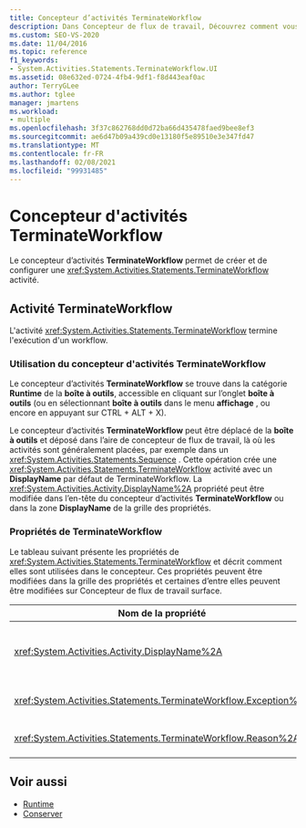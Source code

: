 ```yaml
---
title: Concepteur d’activités TerminateWorkflow
description: Dans Concepteur de flux de travail, Découvrez comment vous pouvez utiliser le concepteur d’activités TerminateWorkflow pour créer et configurer une activité TerminateWorkflow.
ms.custom: SEO-VS-2020
ms.date: 11/04/2016
ms.topic: reference
f1_keywords:
- System.Activities.Statements.TerminateWorkflow.UI
ms.assetid: 08e632ed-0724-4fb4-9df1-f8d443eaf0ac
author: TerryGLee
ms.author: tglee
manager: jmartens
ms.workload:
- multiple
ms.openlocfilehash: 3f37c862768dd0d72ba66d435478faed9bee8ef3
ms.sourcegitcommit: ae6d47b09a439cd0e13180f5e89510e3e347fd47
ms.translationtype: MT
ms.contentlocale: fr-FR
ms.lasthandoff: 02/08/2021
ms.locfileid: "99931485"
---
```

# <a name="terminateworkflow-activity-designer"></a>Concepteur d'activités TerminateWorkflow

Le concepteur d’activités **TerminateWorkflow** permet de créer et de configurer une <xref:System.Activities.Statements.TerminateWorkflow> activité.

## <a name="the-terminateworkflow-activity"></a>Activité TerminateWorkflow

L'activité <xref:System.Activities.Statements.TerminateWorkflow> termine l'exécution d'un workflow.

### <a name="using-the-terminateworkflow-activity-designer"></a>Utilisation du concepteur d'activités TerminateWorkflow

Le concepteur d’activités **TerminateWorkflow** se trouve dans la catégorie **Runtime** de la **boîte à outils**, accessible en cliquant sur l’onglet **boîte à outils** (ou en sélectionnant **boîte à outils** dans le menu **affichage** , ou encore en appuyant sur CTRL + ALT + X).

Le concepteur d’activités **TerminateWorkflow** peut être déplacé de la **boîte à outils** et déposé dans l’aire de concepteur de flux de travail, là où les activités sont généralement placées, par exemple dans un <xref:System.Activities.Statements.Sequence> . Cette opération crée une <xref:System.Activities.Statements.TerminateWorkflow> activité avec un **DisplayName** par défaut de TerminateWorkflow. La <xref:System.Activities.Activity.DisplayName%2A> propriété peut être modifiée dans l’en-tête du concepteur d’activités **TerminateWorkflow** ou dans la zone **DisplayName** de la grille des propriétés.

### <a name="the-terminateworkflow-properties"></a>Propriétés de TerminateWorkflow

Le tableau suivant présente les propriétés de <xref:System.Activities.Statements.TerminateWorkflow> et décrit comment elles sont utilisées dans le concepteur. Ces propriétés peuvent être modifiées dans la grille des propriétés et certaines d’entre elles peuvent être modifiées sur Concepteur de flux de travail surface.

|Nom de la propriété|Obligatoire|Usage|
|-|--------------|-|
|<xref:System.Activities.Activity.DisplayName%2A>|False|Nom convivial de l'activité <xref:System.Activities.Statements.TerminateWorkflow>. La valeur par défaut est TerminateWorkflow. Bien que le nom complet ne soit pas strictement obligatoire, la meilleure pratique consiste à l'utiliser.|
|<xref:System.Activities.Statements.TerminateWorkflow.Exception%2A>|False|Exception à lever lorsque le workflow est terminé. Définissez cette propriété dans la grille des propriétés.|
|<xref:System.Activities.Statements.TerminateWorkflow.Reason%2A>|False|Raison qui explique pourquoi le workflow a été terminé. Définissez cette propriété dans la grille des propriétés.|

## <a name="see-also"></a>Voir aussi

- [Runtime](../workflow-designer/runtime-activity-designers.md)
- [Conserver](../workflow-designer/persist-activity-designer.md)
